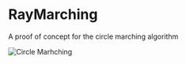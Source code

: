 # RayMarching
A proof of concept for the circle marching algorithm

![Circle Marhching](https://xfx.net/stackoverflow/RayMarching/rayMarching01.png)
